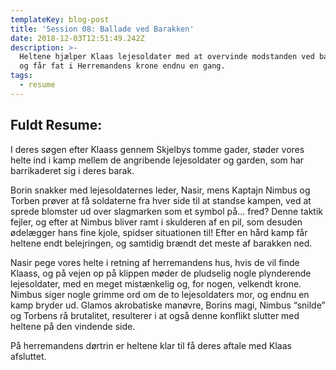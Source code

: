```yaml
---
templateKey: blog-post
title: 'Session 08: Ballade ved Barakken'
date: 2018-12-03T12:51:49.242Z
description: >-
  Heltene hjælper Klaas lejesoldater med at overvinde modstanden ved barakken,
  og får fat i Herremandens krone endnu en gang.
tags:
  - resume
---
```

## Fuldt Resume:

I deres søgen efter Klaass gennem Skjelbys tomme gader, støder vores helte ind i kamp mellem de angribende lejesoldater og garden, som har barrikaderet sig i deres barak.

Borin snakker med lejesoldaternes leder, Nasir, mens Kaptajn Nimbus og Torben prøver at få soldaterne fra hver side til at standse kampen, ved at sprede blomster ud over slagmarken som et symbol på… fred? Denne taktik fejler, og efter at Nimbus bliver ramt i skulderen af en pil, som desuden ødelægger hans fine kjole, spidser situationen til! Efter en hård kamp får heltene endt belejringen, og samtidig brændt det meste af barakken ned.

Nasir pege vores helte i retning af herremandens hus, hvis de vil finde Klaass, og på vejen op på klippen møder de pludselig nogle plynderende lejesoldater, med en meget mistænkelig og, for nogen, velkendt krone. Nimbus siger nogle grimme ord om de to lejesoldaters mor, og endnu en kamp bryder ud. Glamos akrobatiske manøvre, Borins magi, Nimbus “snilde” og Torbens rå brutalitet, resulterer i at også denne konflikt slutter med heltene på den vindende side.

På herremandens dørtrin er heltene klar til få deres aftale med Klaas afsluttet.
